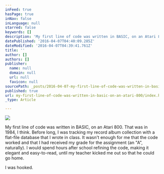 ```yaml
---
inFeed: true
hasPage: true
inNav: false
inLanguage: null
starred: false
keywords: []
description: 'My first line of code was written in BASIC, on an Atari 800.'
datePublished: '2016-04-07T04:40:09.285Z'
dateModified: '2016-04-07T04:39:41.761Z'
title: ''
author: []
authors: []
publisher:
  name: null
  domain: null
  url: null
  favicon: null
sourcePath: _posts/2016-04-07-my-first-line-of-code-was-written-in-basic-on-an-atari-800.md
published: true
url: my-first-line-of-code-was-written-in-basic-on-an-atari-800/index.html
_type: Article

---
```

![](https://the-grid-user-content.s3-us-west-2.amazonaws.com/f8a7920d-5a84-4c1a-a64d-19cc53a46d66.jpg)

My first line of code was written in BASIC, on an Atari 800\. That was in 1984, I think. Before long, I was tracking my record album collection with a flat-file database that I wrote in class. It wasn't enough for me that the code worked and that I had received my grade for the assignment (an "A", naturally). I would spend hours after school refining the code, making it elegant and easy-to-read, until my teacher kicked me out so that he could go home. 

I was hooked.